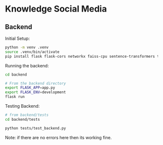 # Knowledge Social Media

## Backend

Initial Setup:

```bash
python -m venv .venv
source .venv/bin/activate
pip install flask flask-cors networkx faiss-cpu sentence-transformers torch numpy scipy
```

Running the backend:

```bash
cd backend

# From the backend directory
export FLASK_APP=app.py
export FLASK_ENV=development
flask run
```

Testing Backend:

```bash
# from backend/tests
cd backend/tests

python tests/test_backend.py
```

Note: if there are no errors here then its working fine.
